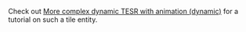 Check out [More complex dynamic TESR with animation (dynamic)](./render.md) for a tutorial on such a tile entity.
